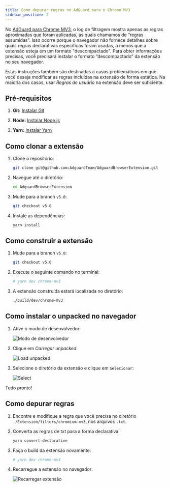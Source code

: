 ```yaml
---
title: Como depurar regras no AdGuard para o Chrome MV3
sidebar_position: 2
---
```


No [AdGuard para Chrome MV3](/adguard-browser-extension/mv3-version), o log de filtragem mostra apenas as regras aproximadas que foram aplicadas, as quais chamamos de “regras assumidas”. Isso ocorre porque o navegador não fornece detalhes sobre quais regras declarativas específicas foram usadas, a menos que a extensão esteja em um formato "descompactado". Para obter informações precisas, você precisará instalar o formato “descompactado” da extensão no seu navegador.

Estas instruções também são destinadas a casos problemáticos em que você deseja modificar as regras incluídas na extensão de forma estática. Na maioria dos casos, usar _Regras de usuário_ na extensão deve ser suficiente.

## Pré-requisitos

1. **Git:** [Instalar Git](https://git-scm.com/book/en/v2/Getting-Started-Installing-Git)

2. **Node:** [Instalar Node.js](https://nodejs.org/en/download/package-manager)

3. **Yarn:** [Instalar Yarn](https://classic.yarnpkg.com/lang/en/docs/install)

## Como clonar a extensão

1. Clone o repositório:

   ```bash
   git clone git@github.com:AdguardTeam/AdguardBrowserExtension.git
   ```

2. Navegue até o diretório:

   ```bash
   cd AdguardBrowserExtension
   ```

3. Mude para a branch `v5.0`:

   ```bash
   git checkout v5.0
   ```

4. Instale as dependências:

   ```bash
   yarn install
   ```

## Como construir a extensão

1. Mude para a branch `v5.0`:

   ```bash
   git checkout v5.0
   ```

2. Execute o seguinte comando no terminal:

   ```bash
   # yarn dev chrome-mv3
   ```

3. A extensão construída estará localizada no diretório:

   ```bash
   ./build/dev/chrome-mv3
   ```

## Como instalar o unpacked no navegador

1. Ative o modo de desenvolvedor:

   ![Modo de desenvolvedor](https://cdn.adtidy.org/content/Kb/ad_blocker/browser_extension/developer_mode.png)

2. Clique em _Carregar unpacked_:

   ![Load unpacked](https://cdn.adtidy.org/content/Kb/ad_blocker/browser_extension/load_unpacked.png)

3. Selecione o diretório da extensão e clique em `Selecionar`:

   ![Select](https://cdn.adtidy.org/content/Kb/ad_blocker/browser_extension/select.png)

Tudo pronto!

## Como depurar regras

1. Encontre e modifique a regra que você precisa no diretório `./Extension/filters/chromium-mv3`, nos arquivos `.txt`.

2. Converta as regras de txt para a forma declarativa:

   ```bash
   yarn convert-declarative
   ```

3. Faça o build da extensão novamente:

   ```bash
   # yarn dev chrome-mv3
   ```

4. Recarregue a extensão no navegador:

   ![Recarregar extensão](https://cdn.adtidy.org/content/Kb/ad_blocker/browser_extension/reload_extension.png)
